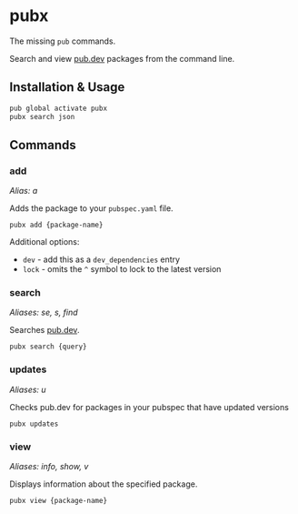 # pubx

The missing `pub` commands.

Search and view [pub.dev](https://pub.dev) packages from the command line.

## Installation & Usage

```sh
pub global activate pubx
pubx search json
```

## Commands

### add

*Alias: a*

Adds the package to your `pubspec.yaml` file.

`pubx add {package-name}`

Additional options:

* `dev` - add this as a `dev_dependencies` entry
* `lock` - omits the `^` symbol to lock to the latest version

### search

*Aliases: se, s, find*

Searches [pub.dev](https://pub.dev).

`pubx search {query}`

### updates

*Aliases: u*

Checks pub.dev for packages in your pubspec that have updated versions

`pubx updates`

### view

*Aliases: info, show, v*

Displays information about the specified package.

`pubx view {package-name}`
